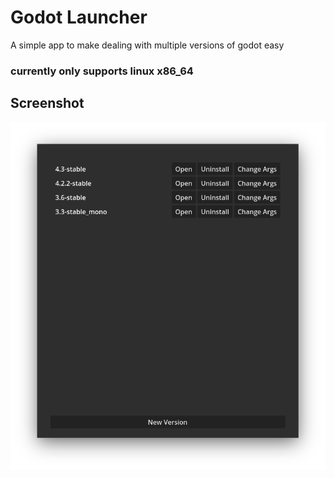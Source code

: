 # Godot Launcher
A simple app to make dealing with multiple versions of godot easy
### currently only supports linux x86_64

## Screenshot
![screenshot](screenshots/Screenshot.png)
